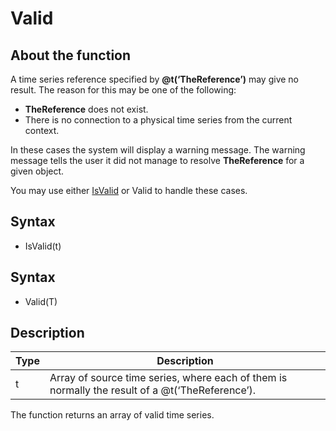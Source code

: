 ﻿# Valid
## About the function
A time series reference specified by **@t(‘TheReference’)** may give no result.
The reason for this may be one of the following:

- **TheReference** does not exist.
- There is no connection to a physical time series from the current context.

In these cases the system will display a warning message. The warning message
tells the user it did not manage to resolve **TheReference** for a given object.

You may use either [IsValid](../functions/isvalid.md) or Valid to handle these cases.

## Syntax
- IsValid(t)

## Syntax
- Valid(T)

## Description

| Type | Description |
|---|---|
| t | Array of source time series, where each of them is normally the result of a @t(‘TheReference’). |

The function returns an array of valid time series.
